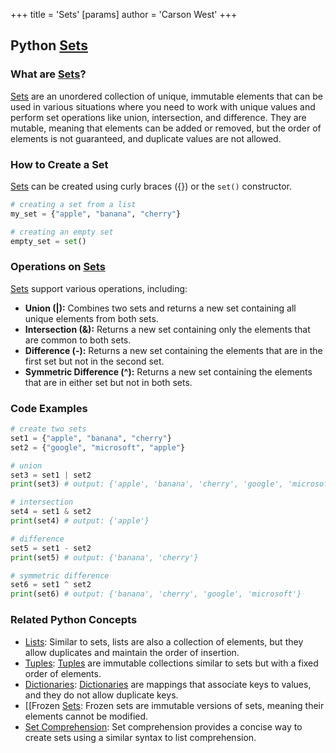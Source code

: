 +++
 title = 'Sets'
[params]
	author = 'Carson West'
+++
## Python [Sets](./../sets/)

### What are [Sets](./../sets/)?
 [Sets](./../sets/) are an unordered collection of unique, immutable elements that can be used in various situations where you need to work with unique values and perform set operations like union, intersection, and difference. They are mutable, meaning that elements can be added or removed, but the order of elements is not guaranteed, and duplicate values are not allowed.

### How to Create a Set
 [Sets](./../sets/) can be created using curly braces ({}) or the `set()` constructor.

```python
# creating a set from a list
my_set = {"apple", "banana", "cherry"}

# creating an empty set
empty_set = set()
```

### Operations on [Sets](./../sets/)

 [Sets](./../sets/) support various operations, including:

- **Union (|):** Combines two sets and returns a new set containing all unique elements from both sets.
- **Intersection (&):** Returns a new set containing only the elements that are common to both sets.
- **Difference (-):** Returns a new set containing the elements that are in the first set but not in the second set.
- **Symmetric Difference (^):** Returns a new set containing the elements that are in either set but not in both sets.

### Code Examples

```python
# create two sets
set1 = {"apple", "banana", "cherry"}
set2 = {"google", "microsoft", "apple"}

# union
set3 = set1 | set2
print(set3) # output: {'apple', 'banana', 'cherry', 'google', 'microsoft'}

# intersection
set4 = set1 & set2
print(set4) # output: {'apple'}

# difference
set5 = set1 - set2
print(set5) # output: {'banana', 'cherry'}

# symmetric difference
set6 = set1 ^ set2
print(set6) # output: {'banana', 'cherry', 'google', 'microsoft'}
```

### Related Python Concepts

- [Lists](./../lists/): Similar to sets, lists are also a collection of elements, but they allow duplicates and maintain the order of insertion.
- [Tuples](./../tuples/): [Tuples](./../tuples/) are immutable collections similar to sets but with a fixed order of elements.
- [Dictionaries](./../dictionaries/): [Dictionaries](./../dictionaries/) are mappings that associate keys to values, and they do not allow duplicate keys.
- [[Frozen [Sets](./../sets/): Frozen sets are immutable versions of sets, meaning their elements cannot be modified.
- [Set Comprehension](./../set-comprehension/): Set comprehension provides a concise way to create sets using a similar syntax to list comprehension.